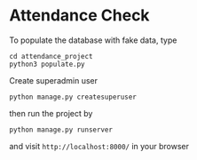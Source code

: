 # Attendance Check

To populate the database with fake data, type

    cd attendance_project
    python3 populate.py

Create superadmin user

    python manage.py createsuperuser

then run the project by

    python manage.py runserver

and visit `http://localhost:8000/` in your browser